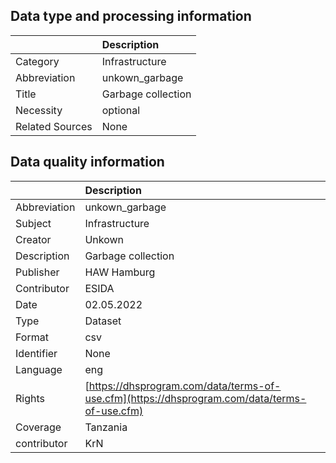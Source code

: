 ## Data type and processing information 

|                 | Description        |
|:----------------|:-------------------|
| Category        | Infrastructure     |
| Abbreviation    | unkown_garbage     |
| Title           | Garbage collection |
| Necessity       | optional           |
| Related Sources | None               |

## Data quality information 

|              | Description                                                                                  |
|:-------------|:---------------------------------------------------------------------------------------------|
| Abbreviation | unkown_garbage                                                                               |
| Subject      | Infrastructure                                                                               |
| Creator      | Unkown                                                                                       |
| Description  | Garbage collection                                                                           |
| Publisher    | HAW Hamburg                                                                                  |
| Contributor  | ESIDA                                                                                        |
| Date         | 02.05.2022                                                                                   |
| Type         | Dataset                                                                                      |
| Format       | csv                                                                                          |
| Identifier   | None                                                                                         |
| Language     | eng                                                                                          |
| Rights       | [https://dhsprogram.com/data/terms-of-use.cfm](https://dhsprogram.com/data/terms-of-use.cfm) |
| Coverage     | Tanzania                                                                                     |
| contributor  | KrN                                                                                          |
